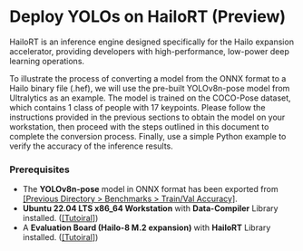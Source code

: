 # Deploy YOLOs on HailoRT (Preview)

HailoRT is an inference engine designed specifically for the Hailo expansion accelerator, providing developers with high-performance, low-power deep learning operations.

To illustrate the process of converting a model from the ONNX format to a Hailo binary file (.hef), we will use the pre-built YOLOv8n-pose model from Ultralytics as an example. The model is trained on the COCO-Pose dataset, which contains 1 class of people with 17 keypoints. Please follow the instructions provided in the previous sections to obtain the model on your workstation, then proceed with the steps outlined in this document to complete the conversion process. Finally, use a simple Python example to verify the accuracy of the inference results.

### Prerequisites

* The **YOLOv8n-pose** model in ONNX format has been exported from [[Previous Directory > Benchmarks > Train/Val Accuracy]](https://github.com/R300-AI/ITRI-AI-Hub/tree/main/Model-Zoo/Keypoint-Detection/YOLOs).
* **Ubuntu 22.04 LTS x86_64 Workstation** with **Data-Compiler** Library installed. ([[Tutoiral]](https://r300-ai.github.io/ITRI-AI-Hub/docs/pages/compiler/data-compiler.html))
* A **Evaluation Board (Hailo-8 M.2 expansion)** with **HailoRT** Library installed. ([[Tutoiral]](https://r300-ai.github.io/ITRI-AI-Hub/docs/pages/runtime/hailort.html))

